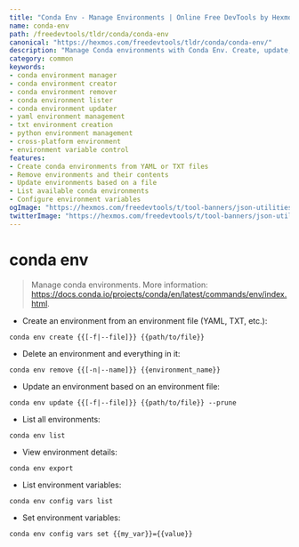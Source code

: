 ```yaml
---
title: "Conda Env - Manage Environments | Online Free DevTools by Hexmos"
name: conda-env
path: /freedevtools/tldr/conda/conda-env
canonical: "https://hexmos.com/freedevtools/tldr/conda/conda-env/"
description: "Manage Conda environments with Conda Env. Create, update, remove and list environments efficiently. Free online tool, no registration required."
category: common
keywords:
- conda environment manager
- conda environment creator
- conda environment remover
- conda environment lister
- conda environment updater
- yaml environment management
- txt environment creation
- python environment management
- cross-platform environment
- environment variable control
features:
- Create conda environments from YAML or TXT files
- Remove environments and their contents
- Update environments based on a file
- List available conda environments
- Configure environment variables
ogImage: "https://hexmos.com/freedevtools/t/tool-banners/json-utilities-banner.png"
twitterImage: "https://hexmos.com/freedevtools/t/tool-banners/json-utilities-banner.png"
---
```


# conda env

> Manage conda environments.
> More information: <https://docs.conda.io/projects/conda/en/latest/commands/env/index.html>.

- Create an environment from an environment file (YAML, TXT, etc.):

`conda env create {{[-f|--file]}} {{path/to/file}}`

- Delete an environment and everything in it:

`conda env remove {{[-n|--name]}} {{environment_name}}`

- Update an environment based on an environment file:

`conda env update {{[-f|--file]}} {{path/to/file}} --prune`

- List all environments:

`conda env list`

- View environment details:

`conda env export`

- List environment variables:

`conda env config vars list`

- Set environment variables:

`conda env config vars set {{my_var}}={{value}}`
